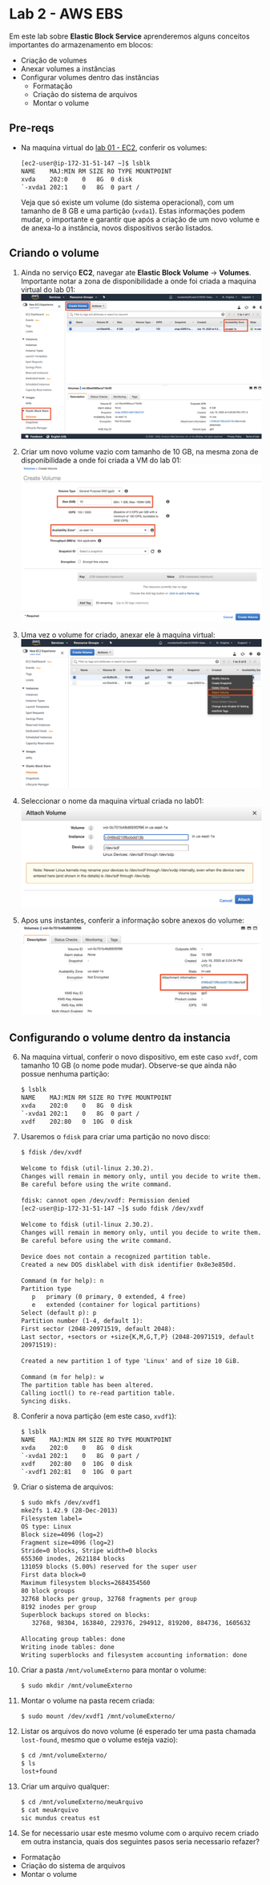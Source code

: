 # Lab 2 - AWS EBS

Em este lab sobre **Elastic Block Service** aprenderemos alguns conceitos importantes do armazenamento em blocos:
 - Criação de volumes
 - Anexar volumes a instâncias
 - Configurar volumes dentro das instâncias
   * Formatação
   * Criação do sistema de arquivos
   * Montar o volume

## Pre-reqs

- Na maquina virtual do [lab 01 - EC2](/mob/cloud/lab01-iaas-ec2.md), conferir os volumes:
    ```
    [ec2-user@ip-172-31-51-147 ~]$ lsblk
    NAME    MAJ:MIN RM SIZE RO TYPE MOUNTPOINT
    xvda    202:0    0   8G  0 disk 
    `-xvda1 202:1    0   8G  0 part /
    ```
    Veja que só existe um volume (do sistema operacional), com um tamanho de 8 GB e uma partição (`xvda1`). Estas informações podem mudar, o importante e garantir que após a criação de um novo volume e de anexa-lo a instância, novos dispositivos serão listados.

## Criando o volume
 
1. Ainda no serviço **EC2**, navegar ate **Elastic Block Volume** -> **Volumes**. Importante notar a zona de disponibilidade a onde foi criada a maquina virtual do lab 01:
   ![](/mob/cloud/img/ebs0.png)

2. Criar um novo volume vazio com tamanho de 10 GB, na mesma zona de disponibilidade a onde foi criada a VM do lab 01:
   ![](/mob/cloud/img/ebs1.png)

3. Uma vez o volume for criado, anexar ele à maquina virtual:
   ![](/mob/cloud/img/ebs2.png)
   
4. Seleccionar o nome da maquina virtual criada no lab01:
   ![](/mob/cloud/img/ebs3.png)

5. Apos uns instantes, conferir a informação sobre anexos do volume:
   ![](/mob/cloud/img/ebs4.png)

## Configurando o volume dentro da instancia

6. Na maquina virtual, conferir o novo dispositivo, em este caso `xvdf`, com tamanho 10 GB (o nome pode mudar). Observe-se que ainda não possue nenhuma partição:
    ```
    $ lsblk
    NAME    MAJ:MIN RM SIZE RO TYPE MOUNTPOINT
    xvda    202:0    0   8G  0 disk 
    `-xvda1 202:1    0   8G  0 part /
    xvdf    202:80   0  10G  0 disk
    ```
    
7. Usaremos o `fdisk` para criar uma partição no novo disco:
   ```
   $ fdisk /dev/xvdf

   Welcome to fdisk (util-linux 2.30.2).
   Changes will remain in memory only, until you decide to write them.
   Be careful before using the write command.

   fdisk: cannot open /dev/xvdf: Permission denied
   [ec2-user@ip-172-31-51-147 ~]$ sudo fdisk /dev/xvdf

   Welcome to fdisk (util-linux 2.30.2).
   Changes will remain in memory only, until you decide to write them.
   Be careful before using the write command.

   Device does not contain a recognized partition table.
   Created a new DOS disklabel with disk identifier 0x8e3e850d.

   Command (m for help): n
   Partition type
      p   primary (0 primary, 0 extended, 4 free)
      e   extended (container for logical partitions)
   Select (default p): p
   Partition number (1-4, default 1): 
   First sector (2048-20971519, default 2048): 
   Last sector, +sectors or +size{K,M,G,T,P} (2048-20971519, default 20971519): 

   Created a new partition 1 of type 'Linux' and of size 10 GiB.

   Command (m for help): w
   The partition table has been altered.
   Calling ioctl() to re-read partition table.
   Syncing disks.

   ```
8. Conferir a nova partição (em este caso, `xvdf1`):
   ```
   $ lsblk 
   NAME    MAJ:MIN RM SIZE RO TYPE MOUNTPOINT
   xvda    202:0    0   8G  0 disk 
   `-xvda1 202:1    0   8G  0 part /
   xvdf    202:80   0  10G  0 disk 
   `-xvdf1 202:81   0  10G  0 part
   ```

9. Criar o sistema de arquivos:
   ```
   $ sudo mkfs /dev/xvdf1
   mke2fs 1.42.9 (28-Dec-2013)
   Filesystem label=
   OS type: Linux
   Block size=4096 (log=2)
   Fragment size=4096 (log=2)
   Stride=0 blocks, Stripe width=0 blocks
   655360 inodes, 2621184 blocks
   131059 blocks (5.00%) reserved for the super user
   First data block=0
   Maximum filesystem blocks=2684354560
   80 block groups
   32768 blocks per group, 32768 fragments per group
   8192 inodes per group
   Superblock backups stored on blocks: 
      32768, 98304, 163840, 229376, 294912, 819200, 884736, 1605632

   Allocating group tables: done                            
   Writing inode tables: done                            
   Writing superblocks and filesystem accounting information: done 
   ```

10. Criar a pasta `/mnt/volumeExterno` para montar o volume:
    ```
    $ sudo mkdir /mnt/volumeExterno
    ```

11. Montar o volume na pasta recem criada:
    ```
    $ sudo mount /dev/xvdf1 /mnt/volumeExterno/
    ```

12. Listar os arquivos do novo volume (é esperado ter uma pasta chamada `lost-found`, mesmo que o volume esteja vazio):
    ```
    $ cd /mnt/volumeExterno/
    $ ls
    lost+found
    ```

13. Criar um arquivo qualquer:
    ```
    $ cd /mnt/volumeExterno/meuArquivo
    $ cat meuArquivo 
    sic mundus creatus est
    ```

14. Se for necessario usar este mesmo volume com o arquivo recem criado em outra instancia, quais dos seguintes pasos seria necessario refazer?
   * Formatação
   * Criação do sistema de arquivos
   * Montar o volume
